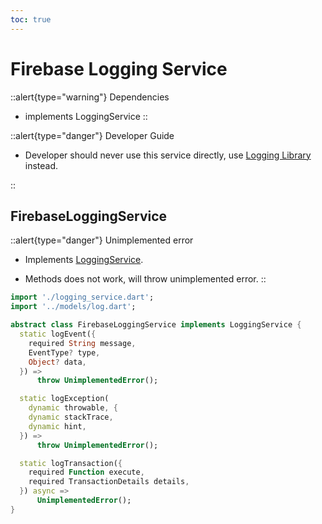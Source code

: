 ```yaml
---
toc: true
---
```

# Firebase Logging Service

::alert{type="warning"}
Dependencies   
- implements LoggingService
::

::alert{type="danger"} 
Developer Guide

- Developer should never use this service directly, use [Logging Library](../logging_library.md) instead.

::

## FirebaseLoggingService

::alert{type="danger"}
Unimplemented error
- Implements [LoggingService](./logging_service.md).

- Methods does not work, will throw unimplemented error.
::

```dart
import './logging_service.dart';
import '../models/log.dart';

abstract class FirebaseLoggingService implements LoggingService {
  static logEvent({
    required String message,
    EventType? type,
    Object? data,
  }) =>
      throw UnimplementedError();

  static logException(
    dynamic throwable, {
    dynamic stackTrace,
    dynamic hint,
  }) =>
      throw UnimplementedError();

  static logTransaction({
    required Function execute,
    required TransactionDetails details,
  }) async =>
      UnimplementedError();
}
```